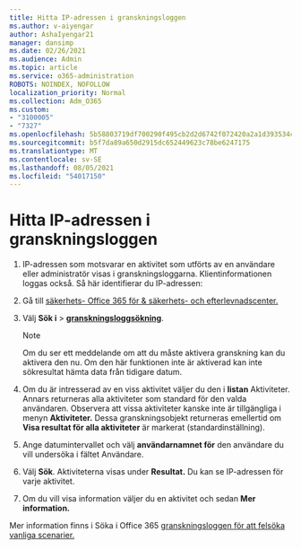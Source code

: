 ```yaml
---
title: Hitta IP-adressen i granskningsloggen
ms.author: v-aiyengar
author: AshaIyengar21
manager: dansimp
ms.date: 02/26/2021
ms.audience: Admin
ms.topic: article
ms.service: o365-administration
ROBOTS: NOINDEX, NOFOLLOW
localization_priority: Normal
ms.collection: Adm_O365
ms.custom:
- "3100005"
- "7327"
ms.openlocfilehash: 5b58803719df700290f495cb2d2d6742f072420a2a1d393534ca165bb5a14fbb
ms.sourcegitcommit: b5f7da89a650d2915dc652449623c78be6247175
ms.translationtype: MT
ms.contentlocale: sv-SE
ms.lasthandoff: 08/05/2021
ms.locfileid: "54017150"
---
```

# <a name="find-the-ip-address-in-audit-log"></a>Hitta IP-adressen i granskningsloggen

1. IP-adressen som motsvarar en aktivitet som utförts av en användare eller administratör visas i granskningsloggarna. Klientinformationen loggas också. Så här identifierar du IP-adressen:

1. Gå till [säkerhets- Office 365 för & säkerhets- och efterlevnadscenter.](https://go.microsoft.com/fwlink/p/?linkid=2077143)
1. Välj **Sök i**  >  **[granskningsloggsökning](https://go.microsoft.com/fwlink/?linkid=2103759)**.
    > [!NOTE]
    > Om du ser ett meddelande om att du måste aktivera granskning kan du aktivera den nu. Om den här funktionen inte är aktiverad kan inte sökresultat hämta data från tidigare datum.
1. Om du är intresserad av en viss aktivitet väljer du den i **listan** Aktiviteter. Annars returneras alla aktiviteter som standard för den valda användaren. Observera att vissa aktiviteter kanske inte är tillgängliga i menyn **Aktiviteter.** Dessa granskningsobjekt returneras emellertid om **Visa resultat för alla aktiviteter** är markerat (standardinställning).
1. Ange datumintervallet och välj **användarnamnet för** den användare du vill undersöka i fältet Användare.
1. Välj **Sök**. Aktiviteterna visas under **Resultat.** Du kan se IP-adressen för varje aktivitet.
1. Om du vill visa information väljer du en aktivitet och sedan **Mer information.**

Mer information finns i Söka i Office 365 [granskningsloggen för att felsöka vanliga scenarier.](https://go.microsoft.com/fwlink/?linkid=2103944)